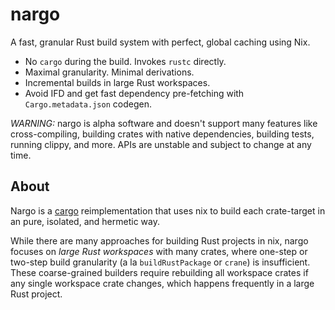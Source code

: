 # nargo

A fast, granular Rust build system with perfect, global caching using Nix.

* No `cargo` during the build. Invokes `rustc` directly.
* Maximal granularity. Minimal derivations.
* Incremental builds in large Rust workspaces.
* Avoid IFD and get fast dependency pre-fetching with `Cargo.metadata.json`
  codegen.

_WARNING:_ nargo is alpha software and doesn't support many features like
cross-compiling, building crates with native dependencies, building tests,
running clippy, and more. APIs are unstable and subject to change at any time.

## About

Nargo is a [cargo](https://github.com/rust-lang/cargo) reimplementation that
uses nix to build each crate-target in an pure, isolated, and hermetic way.

While there are many approaches for building Rust projects in nix, nargo focuses
on _large Rust workspaces_ with many crates, where one-step or two-step build
granularity (a la `buildRustPackage` or `crane`) is insufficient. These
coarse-grained builders require rebuilding all workspace crates if any single
workspace crate changes, which happens frequently in a large Rust project.
